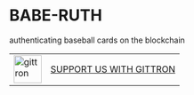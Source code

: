 # BABE-RUTH
authenticating baseball cards on the blockchain
<table border="0"><tr>  <td><a href="https://gittron.me/bots/0x8428dadd9e2b811e7f6dc8b183f047ec"><img src="https://s3.amazonaws.com/od-flat-svg/0x8428dadd9e2b811e7f6dc8b183f047ec.png" alt="gittron" width="50"/></a></td><td><a href="https://gittron.me/bots/0x8428dadd9e2b811e7f6dc8b183f047ec">SUPPORT US WITH GITTRON</a></td></tr></table>
